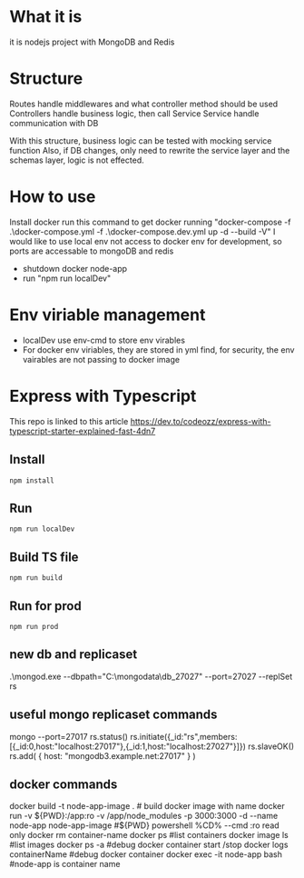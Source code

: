 # What it is
it is nodejs project with MongoDB and Redis

# Structure
Routes handle middlewares and what controller method should be used
Controllers handle business logic, then call Service
Service handle communication with DB

With this structure, business logic can be tested with mocking service function
Also, if DB changes, only need to rewrite the service layer and the schemas layer, logic is not effected.

# How to use
Install docker
run this command to get docker running "docker-compose -f .\docker-compose.yml -f .\docker-compose.dev.yml up -d --build -V"
I would like to use local env not access to docker env for development, so ports are accessable to mongoDB and redis
- shutdown docker node-app
- run "npm run localDev"

# Env viriable management
- localDev use env-cmd to store env virables
- For docker env viriables, they are stored in yml find, for security, the env vairables are not passing to docker image 

# Express with Typescript

This repo is linked to this article https://dev.to/codeozz/express-with-typescript-starter-explained-fast-4dn7

## Install

```
npm install
```

## Run

```
npm run localDev
```

## Build TS file

```
npm run build
```

## Run for prod

```
npm run prod
```

## new db and replicaset

.\mongod.exe --dbpath="C:\mongodata\db_27027" --port=27027 --replSet rs

## useful mongo replicaset commands
mongo --port=27017
rs.status()
rs.initiate({_id:"rs",members:[{_id:0,host:"localhost:27017"},{_id:1,host:"localhost:27027"}]})
rs.slaveOK()
rs.add( { host: "mongodb3.example.net:27017" } )

## docker commands
 docker build -t node-app-image . # build docker image with name
 docker run -v ${PWD}:/app:ro -v /app/node_modules -p 3000:3000 -d --name node-app node-app-image #${PWD} powershell %CD% --cmd :ro read only
 docker rm container-name
 docker ps #list containers
 docker image ls #list images
 docker ps -a #debug docker container start /stop
 docker logs containerName #debug docker container 
 docker exec -it node-app bash #node-app is container name